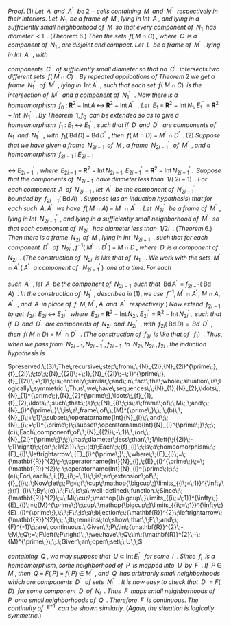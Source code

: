 $Proof.\;(1)\;Let\;\;A\;\;and\;\;{A}^{\prime\;}\;\;be\;2-cells\;containing\;\;M\;\;and\;\;{M}^{\prime\;}\;\;respectively\;in\;their\;interiors.\;Let\;\;{N}_{1}\;\;be\;a\;frame\;of\;\;M\;,\;lying\;in\;Int\;\;A\;,\;and\;lying\;in\;a\;sufficiently\;small\;neighborhood\;of\;\;M\;\;so\;that\;every\;component\;of\;\;{N}_{1}\;\;has\;diameter\;\;<\;1\;\;.\;(Theorem\;6.)\;Then\;the\;sets\;\;f\left(\;{M\;\cap\;C}\right)\;,\;where\;\;C\;\;is\;a\;component\;of\;\;{N}_{1}\;,\;are\;disjoint\;and\;compact.\;Let\;\;L\;\;be\;a\;frame\;of\;\;{M}^{\prime\;}\;,\;lying\;in\;Int\;\;{A}^{\prime\;}\;,\;with\;$

$components\;\;{C}^{\prime\;}\;\;of\;sufficiently\;small\;diameter\;so\;that\;no\;\;{C}^{\prime\;}\;\;intersects\;two\;different\;sets\;\;f\left(\;{M\;\cap\;C}\right)\;\;.\;By\;repeated\;applications\;of\;Theorem\;2\;we\;get\;a\;frame\;\;{N}_{1}^{\prime\;}\;\;of\;\;{M}^{\prime\;}\;,\;lying\;in\;\;\operatorname{Int}{A}^{\prime\;}\;,\;such\;that\;each\;set\;\;f\left(\;{M\;\cap\;C}\right)\;\;is\;the\;intersection\;of\;\;{M}^{\prime\;}\;\;and\;a\;component\;of\;\;{N}_{1}^{\prime\;}\;\;.\;Now\;there\;is\;a\;homeomorphism\;\;{f}_{0}\;:\;{\mathbf{R}}^{2}\;-\;\operatorname{Int}A\;\leftrightarrow\;{\mathbf{R}}^{2}\;-\;\operatorname{Int}{A}^{\prime\;}\;\;.\;Let\;\;{E}_{1}\;=\;{\mathbf{R}}^{2}\;-\;\operatorname{Int}{N}_{1},{E}_{1}^{\prime\;}\;=\;{\mathbf{R}}^{2}\;\;-\;Int\;\;{N}_{1}^{\prime\;}\;\;.\;By\;Theorem\;\;1,{f}_{0}\;\;can\;be\;extended\;so\;as\;to\;give\;a\;homeomorphism\;\;{f}_{1}\;:\;{E}_{1}\;\leftrightarrow\;{E}_{1}^{\prime\;}\;,\;such\;that\;if\;\;D\;\;and\;\;{D}^{\prime\;}\;\;are\;components\;of\;\;{N}_{1}\;\;and\;\;{N}_{1}^{\prime\;}\;\;,\;with\;\;{f}_{1}\left(\;{\operatorname{Bd}D}\right)\;=\;\operatorname{Bd}{D}^{\prime\;}\;,\;then\;\;f\left(\;{M\;\cap\;D}\right)\;=\;{M}^{\prime\;}\;\cap\;{D}^{\prime\;}\;.\;(2)\;Suppose\;that\;we\;have\;given\;a\;frame\;\;{N}_{{2i}\;-\;1}\;\;of\;\;M\;,\;a\;frame\;\;{N}_{{2i}\;-\;1}^{\prime\;}\;\;of\;\;{M}^{\prime\;}\;,\;and\;a\;homeomorphism\;\;{f}_{{2i}\;-\;1}\;:\;{E}_{{2i}\;-\;1}\;$

$\leftrightarrow\;{E}_{{2i}\;-\;1}^{\prime\;}\;,\;where\;\;{E}_{{2i}\;-\;1}\;=\;{\mathbf{R}}^{2}\;-\;\operatorname{Int}{N}_{{2i}\;-\;1},\;{E}_{{2i}\;-\;1}^{\prime\;}\;=\;{\mathbf{R}}^{2}\;-\;\operatorname{Int}{N}_{{2i}\;-\;1}^{\prime\;}.\;\;Suppose\;that\;the\;components\;of\;\;{N}_{{2i}\;-\;1}\;\;have\;diameter\;less\;than\;\;1/\left(\;{{2i}\;-\;1}\right)\;\;.\;For\;each\;component\;\;A\;\;of\;\;{N}_{{2i}\;-\;1}\;,\;let\;\;{A}^{\prime\;}\;\;be\;the\;component\;of\;\;{N}_{{2i}\;-\;1}^{\prime\;}\;\;bounded\;by\;\;{f}_{{2i}\;-\;1}\left(\;{\operatorname{Bd}A}\right)\;\;.\;Suppose\;(as\;an\;induction\;hypothesis)\;that\;for\;each\;such\;\;A,{A}^{\prime\;}\;\;we\;have\;\;f\left(\;{M\;\cap\;A}\right)\;=\;{M}^{\prime\;}\;\cap\;{A}^{\prime\;}\;\;.\;Let\;\;{N}_{2i}^{\prime\;}\;\;be\;a\;frame\;of\;\;{M}^{\prime\;}\;,\;lying\;in\;Int\;\;{N}_{{2i}\;-\;1}^{\prime\;}\;,\;and\;lying\;in\;a\;sufficiently\;small\;neighborhood\;of\;\;{M}^{\prime\;}\;\;so\;that\;each\;component\;of\;\;{N}_{2i}^{\prime\;}\;\;has\;diameter\;less\;than\;\;1/{2i}\;\;.\;(Theorem\;6.)\;Then\;there\;is\;a\;frame\;\;{N}_{2i}\;\;of\;\;M\;,\;lying\;in\;Int\;\;{N}_{{2i}\;-\;1}\;\;,\;such\;that\;for\;each\;component\;\;{D}^{\prime\;}\;\;of\;\;{N}_{2i}^{\prime\;},{f}^{-1}\left(\;{{M}^{\prime\;}\;\cap\;{D}^{\prime\;}}\right)\;=\;M\;\cap\;D\;,\;where\;\;D\;\;is\;a\;component\;of\;\;{N}_{2i}\;\;.\;(The\;construction\;of\;\;{N}_{2i}\;\;is\;like\;that\;of\;\;{N}_{1}^{\prime\;}\;\;.\;We\;work\;with\;the\;sets\;\;{M}^{\prime\;}\;\cap\;{A}^{\prime\;}\left(\;{A}^{\prime\;}\right.\;\;a\;component\;of\;\;\left.\;{N}_{{2i}\;-\;1}^{\prime\;}\right)\;\;one\;at\;a\;time.\;For\;each\;$

$such\;\;{A}^{\prime\;}\;,\;let\;\;A\;\;be\;the\;component\;of\;\;{N}_{{2i}\;-\;1}\;\;such\;that\;\;\operatorname{Bd}{A}^{\prime\;}\;=\;{f}_{{2i}\;-\;1}\left(\;{\operatorname{Bd}A}\right)\;\;.\;In\;the\;construction\;of\;\;{N}_{1}^{\prime\;}\;,\;described\;in\;(1),\;we\;use\;\;{f}^{-1},{M}^{\prime\;}\;\cap\;{A}^{\prime\;},\;M\;\cap\;A,{A}^{\prime\;}\;\;,\;and\;\;A\;\;in\;place\;of\;\;f,\;M,{M}^{\prime\;},\;A\;\;and\;\;{A}^{\prime\;}\;\;respectively.)\;Now\;extend\;\;{f}_{{2i}\;-\;1}\;\;to\;get\;\;{f}_{2i}\;:\;{E}_{2i}\;\leftrightarrow\;{E}_{2i}^{\prime\;}\;\;where\;\;{E}_{2i}\;=\;{\mathbf{R}}^{2}\;-\;\operatorname{Int}{N}_{2i},\;{E}_{2i}^{\prime\;}\;=\;{\mathbf{R}}^{2}\;-\;\operatorname{Int}{N}_{2i}^{\prime\;},\;\;such\;that\;if\;\;D\;\;and\;\;{D}^{\prime\;}\;\;are\;components\;of\;\;{N}_{2i}\;\;and\;\;{N}_{2i}^{\prime\;}\;,\;with\;\;{f}_{2i}\left(\;{\operatorname{Bd}D}\right)\;=\;\;Bd\;\;{D}^{\prime\;}\;,\;then\;\;f\left(\;{M\;\cap\;D}\right)\;=\;{M}^{\prime\;}\;\cap\;{D}^{\prime\;}\;\;.\;(The\;construction\;of\;\;{f}_{2i}\;\;is\;like\;that\;of\;\;\left.\;{f}_{1}\right)\;\;.\;Thus,\;when\;we\;pass\;from\;\;{N}_{{2i}\;-\;1},{N}_{{2i}\;-\;1}^{\prime\;},{f}_{{2i}\;-\;1}\;\;to\;\;{N}_{2i},{N}_{2i}^{\prime\;},{f}_{2i}\;,\;the\;induction\;hypothesis\;is\;$

$preserved.\;(3)\;The\;recursive\;step\;from\;\;{N}_{2i},{N}_{2i}^{\prime\;},{f}_{2i}\;\;to\;\;{N}_{{2i}\;+\;1},{N}_{{2i}\;+\;1}^{\prime\;},{f}_{{2i}\;+\;1}\;\;is\;entirely\;similar,\;and\;in\;fact\;the\;whole\;situation\;is\;logically\;symmetric.\;Thus\;we\;have\;sequences\;\;{N}_{1},{N}_{2},\ldots\;,{N}_{1}^{\prime\;},{N}_{2}^{\prime\;},\ldots\;,{f}_{1},{f}_{2},\ldots\;\;such\;that:\;(a)\;\;{N}_{i}\;\;is\;a\;frame\;of\;\;M\;,\;and\;\;{N}_{i}^{\prime\;}\;\;is\;a\;frame\;of\;\;{M}^{\prime\;}\;\;;\;(b)\;\;{N}_{i\;+\;1}\;\subset\;\operatorname{Int}{N}_{i}\;\;and\;\;{N}_{i\;+\;1}^{\prime\;}\;\subset\;\operatorname{Int}{N}_{i}^{\prime\;}\;\;;\;(c)\;Each\;component\;of\;\;{N}_{{2i}\;-\;1}\;\;(or\;\;{N}_{2i}^{\prime\;}\;\;)\;has\;diameter\;less\;than\;\;1/\left(\;{{2i}\;-\;1}\right)\;\;(or\;\;1/{2i})\;\;;\;(d)\;Each\;\;{f}_{i}\;\;is\;a\;homeomorphism\;\;{E}_{i}\;\leftrightarrow\;{E}_{i}^{\prime\;}\;,\;where\;\;{E}_{i}\;=\;{\mathbf{R}}^{2}\;-\;\operatorname{Int}{N}_{i},\;{E}_{i}^{\prime\;}\;=\;{\mathbf{R}}^{2}\;-\;\operatorname{Int}{N}_{i}^{\prime\;};\;\;(e)\;For\;each\;\;i,{f}_{i\;+\;1}\;\;is\;an\;extension\;of\;\;{f}_{i}\;.\;Now\;let\;\;F\;=\;f\;\cup\;\mathop{\bigcup\;}\limits_{{i\;=\;1}}^{\infty\;}{f}_{i}\;\;By\;(e),\;\;F\;\;is\;a\;well-defined\;function.\;Since\;\;{\mathbf{R}}^{2}\;=\;M\;\cup\;\mathop{\bigcup\;}\limits_{{i\;=\;1}}^{\infty\;}{E}_{i}\;=\;{M}^{\prime\;}\;\cup\;\mathop{\bigcup\;}\limits_{{i\;=\;1}}^{\infty\;}{E}_{i}^{\prime\;},\;\;\;F\;\;is\;a\;bijection\;\;{\mathbf{R}}^{2}\;\leftrightarrow\;{\mathbf{R}}^{2}\;\;.\;It\;remains\;to\;show\;that\;\;F\;\;and\;\;{F}^{-1}\;\;are\;continuous.\;Given\;\;P\;\in\;{\mathbf{R}}^{2}\;-\;M,\;Q\;=\;F\left(\;P\right)\;,\;we\;have\;\;Q\;\in\;{\mathbf{R}}^{2}\;-\;{M}^{\prime\;}\;\;.\;Given\;an\;open\;set\;\;U\;\;$

$containing\;\;Q\;,\;we\;may\;suppose\;that\;\;U\;\subset\;\operatorname{Int}{E}_{i}^{\prime\;}\;\;for\;some\;\;i\;\;.\;Since\;\;{f}_{i}\;\;is\;a\;homeomorphism,\;some\;neighborhood\;of\;\;P\;\;is\;mapped\;into\;\;U\;\;by\;\;F\;\;.\;If\;\;P\;\in\;M\;,\;then\;\;Q\;=\;F\left(\;P\right)\;=\;f\left(\;P\right)\;\in\;{M}^{\prime\;}\;,\;and\;\;Q\;\;has\;arbitrarily\;small\;neighborhoods\;which\;are\;components\;\;{D}^{\prime\;}\;\;of\;sets\;\;{N}_{i}^{\prime\;}\;\;.\;It\;is\;now\;easy\;to\;check\;that\;\;{D}^{\prime\;}\;=\;F\left(\;D\right)\;\;for\;some\;component\;\;D\;\;of\;\;{N}_{i}\;\;.\;Thus\;\;F\;\;maps\;small\;neighborhoods\;of\;\;P\;\;onto\;small\;neighborhoods\;of\;\;Q\;\;.\;Therefore\;\;F\;\;is\;continuous.\;The\;continuity\;of\;\;{F}^{-1}\;\;can\;be\;shown\;similarly.\;(Again,\;the\;situation\;is\;logically\;symmetric.)$
